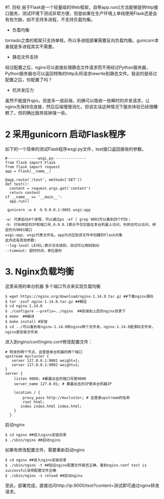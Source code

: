 
#1. 目标
由于Flask是一个轻量级的Web框架，自带app.run()方法能够提供http接口服务，测试环境下测试非常方便，但是如果在生产环境上单纯使用Flask还是会有些欠缺，如不支持多进程，不支持负载均衡。


* 负载均衡

tornado之类的框架只支持单核，所以多进程部署需要反向负载均衡。gunicorn本身就是多进程其实不需要。

* 静态文件支持

经过配置之后，nginx可以直接处理静态文件请求而不用经过Python服务器，Python服务器也可以返回特殊的http头将请求rewrite到静态文件。我说的是经过配置之后，你配置了吗？

* 抗并发压力

虽然不能提升qps，但是多一层前端，的确可以吸收一些瞬时的并发请求，让nginx先保持住连接，然后后端慢慢消化，但说实话这种情况下服务体验已经很糟糕了。但的确比服务挂掉强一些。



# 2 采用gunicorn 启动Flask程序

如下的一个简单的测试Flask程序wsgi.py文件，test接口返回接收的参数。

```
#--------------wsgi.py---------------
from flask import Flask
from flask import request
app = Flask(__name__)

@app.route('/test', method=['GET'])
def test():
  content = request.args.get('content')
  return content
if __name__ == '__main__':
  app.run()
```

```
 gunicorn -w 4 -b 0.0.0.1:9001 wsgi:app
 
-w: 代表启动4个进程，可以通过ps -ef | grep 9001可以看到四个PID；
-b: 打标绑定的IP和端口号,0.0.0.1表示不仅仅能在本台机器上访问，外网也可以访问，绑定的为9001端口
wsgi:app, wsgi代表文件名，app为对应到该文件中创建的Flask对象
此外还有其他参数:
--log-level LEVEL:表示日志级别，测试可以用DEBUG
--timeout: 超时时间，单位是秒
```

# 3. Nginx负载均衡
这里采用的单台机器 多个端口节点来实现负载均衡

```
$ wget https://nginx.org/download/nginx-1.14.0.tar.gz ##下载nginx源码
$ tar -zxvf nginx-1.14.0.tar.gz ##解压
$ cd nginx-1.14.0
$ ./configure --prefix=../nginx  ##安装到上层的nginx目录下
$ make  ##编译
$ make install #安装
$ cd ../可以看到有nginx-1.14.0和nginx两个文件夹，nginx-1.14.0是源码文件夹，nginx是安装文件夹
```

进入到nginx/conf/nginx.conf修改配置文件：
```
# 转发的两个节点，这里是单台机器的两个端口
upstream mycluster {
   server 127.0.0.1:9001 weight=1;
   server 127.0.0.1:9002 weight=1;
}
server {
    listen 9000; #暴露出去的端口号是9000
    server_name 127.0.01; # 暴露出去的IP是本台机器IP

    location / {
        proxy_pass http://mucluster; # 这里是upstream的名称
        root html;
       index index.html index.html;
    }
  }
```

启动nginx

```
$ cd nginx ##进入nginx安装目录
$ ./sbin/nginx ##启动nginx
```

如果有修改配置文件，需要重新启动nginx

```
$ cd nginx ##进入nginx安装目录
$ ./sbin/nginx -t ##验证nginx配置文件是否正确，看到nginx.conf test is successful说明配置文件正确
$ ./sbin/nginx -s reload ##启动nginx
```

至此，部署完成，直接访问http://ip:9000/test?content=测试即可通过nginx转发请求。